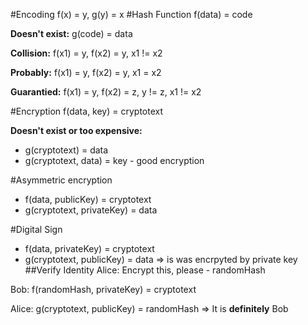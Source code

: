 ﻿#Encoding
f(x) = y, g(y) = x
#Hash Function
f(data) = code

**Doesn't exist:** g(code) = data 

**Collision:** f(x1) = y, f(x2) = y, x1 != x2

**Probably:** f(x1) = y, f(x2) = y, x1 = x2

**Guarantied:** f(x1) = y, f(x2) = z, y != z, x1 != x2

#Encryption
f(data, key) = cryptotext

**Doesn't exist or too expensive:**
    
* g(cryptotext) = data
* g(cryptotext, data) = key - good encryption

#Asymmetric encryption
* f(data, publicKey) = cryptotext
* g(cryptotext, privateKey) = data

#Digital Sign
* f(data, privateKey) = cryptotext
* g(cryptotext, publicKey) = data => is was encrpyted by private key
##Verify Identity
Alice: Encrypt this, please - randomHash

Bob: f(randomHash, privateKey) = cryptotext

Alice: g(cryptotext, publicKey) = randomHash => It is **definitely** Bob
